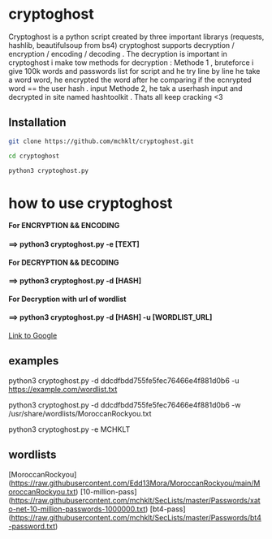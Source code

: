 # cryptoghost

Cryptoghost is a python script created by three important librarys (requests, hashlib, beautifulsoup from bs4) 
cryptoghost supports decryption / encryption / encoding / decoding .
The decryption is important in cryptoghost i make tow methods for decryption :
Methode 1 , bruteforce i give 100k words and passwords list for script and he try line by line he take a word word, he encrypted the word after he comparing if the ecnrypted word == the user hash . input 
Methode 2, he tak a userhash input and decrypted in site named hashtoolkit .
Thats all
keep cracking <3

## Installation
```bash
git clone https://github.com/mchklt/cryptoghost.git

cd cryptoghost

python3 cryptoghost.py
```
# how to use cryptoghost 
**For ENCRYPTION && ENCODING**

#### ==> python3 cryptoghost.py -e [TEXT]

**For DECRYPTION && DECODING**

#### ==> python3 cryptoghost.py -d [HASH]

**For Decryption with url of wordlist**

#### ==> python3 cryptoghost.py -d [HASH] -u [WORDLIST_URL]
[Link to Google](https://www.google.com)
## examples
  python3 cryptoghost.py -d ddcdfbdd755fe5fec76466e4f881d0b6 -u https://example.com/wordlist.txt 
  
  python3 cryptoghost.py -d ddcdfbdd755fe5fec76466e4f881d0b6 -w /usr/share/wordlists/MoroccanRockyou.txt 
  
  python3 cryptoghost.py -e MCHKLT
## wordlists
  [MoroccanRockyou] (https://raw.githubusercontent.com/Edd13Mora/MoroccanRockyou/main/MoroccanRockyou.txt) 
  [10-million-pass] (https://raw.githubusercontent.com/mchklt/SecLists/master/Passwords/xato-net-10-million-passwords-1000000.txt) 
  [bt4-pass] (https://raw.githubusercontent.com/mchklt/SecLists/master/Passwords/bt4-password.txt) 
